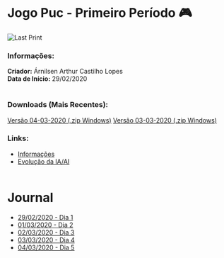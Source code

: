 # Jogo Puc - Primeiro Período :video_game:

![Last Print](https://media.giphy.com/media/hQQoTPUdUPSU9qVy70/giphy.gif)

### Informações:
**Criador:** Árnilsen Arthur Castilho Lopes<br/>
**Data de Início:** 29/02/2020
<br/><br/>
### Downloads (Mais Recentes):
[Versão 04-03-2020 (.zip Windows)](GitHub/Exports/04-03-2020-Windows.zip)
[Versão 03-03-2020 (.zip Windows)](GitHub/Exports/03-03-2020-Windows.zip)
### Links:
* [Informações](#informações)
* [Evolução da IA/AI](GitHub/AIEvolution.md)
<br/><br/>
# Journal
* [29/02/2020 - Dia 1](GitHub/Journal/29-02-2020.md)
* [01/03/2020 - Dia 2](GitHub/Journal/01-03-2020.md)
* [02/03/2020 - Dia 3](GitHub/Journal/02-03-2020.md)
* [03/03/2020 - Dia 4](GitHub/Journal/03-03-2020.md)
* [04/03/2020 - Dia 5](GitHub/Journal/04-03-2020.md)

